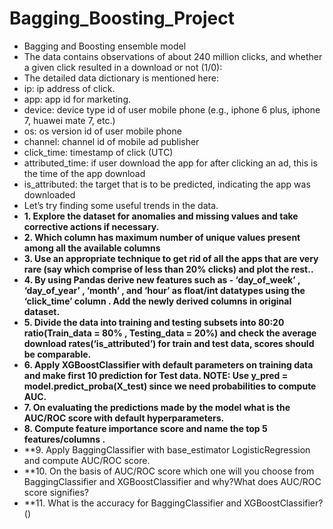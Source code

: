 # Bagging_Boosting_Project
- Bagging and Boosting ensemble model
- The data contains observations of about 240 million clicks, and whether a given click resulted in a download or not (1/0):
- The detailed data dictionary is mentioned here:
- ip: ip address of click.
- app: app id for marketing.
- device: device type id of user mobile phone (e.g., iphone 6 plus, iphone 7, huawei mate 7, etc.)
- os: os version id of user mobile phone
- channel: channel id of mobile ad publisher
- click_time: timestamp of click (UTC)
- attributed_time: if user download the app for after clicking an ad, this is the time of the app download
- is_attributed: the target that is to be predicted, indicating the app was downloaded
- Let’s try finding some useful trends in the data.
- **1. Explore the dataset for anomalies and missing values and take corrective actions if necessary.**
- **2. Which column has maximum number of unique values present among all the available columns**
- **3. Use an appropriate technique to get rid of all the apps that are very rare (say which comprise of less                than 20% clicks) and plot the rest..**
- **4. By using Pandas derive new features such as - ‘day_of_week’ , ‘day_of_year’ , ‘month’ , and ‘hour’ as                  float/int datatypes using the ‘click_time’ column . Add the newly derived columns in original dataset.**
- **5. Divide the data into training and testing subsets into 80:20 ratio(Train_data = 80% , Testing_data = 20%) and
     check the average download rates(‘is_attributed’) for train and test data, scores should be comparable.**
- **6. Apply XGBoostClassifier with default parameters on training data and make first 10 prediction for Test data.          NOTE: Use y_pred = model.predict_proba(X_test) since we need probabilities to compute AUC.**
- **7. On evaluating the predictions made by the model what is the AUC/ROC score with default hyperparameters.**
- **8. Compute feature importance score and name the top 5 features/columns .**
- **9. Apply BaggingClassifier with base_estimator LogisticRegression and compute AUC/ROC score.
- **10.  On the basis of AUC/ROC score which one will you choose from BaggingClassifier and XGBoostClassifier and              why?What does AUC/ROC score signifies?
- **11.  What is the accuracy for BaggingClassifier and XGBoostClassifier?()
